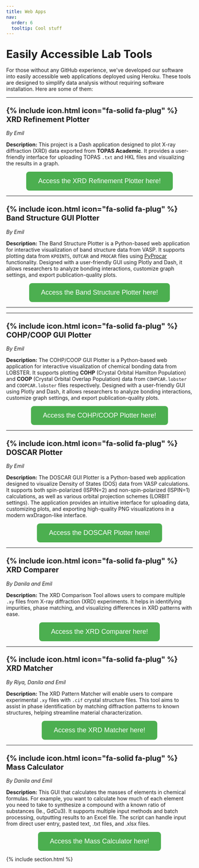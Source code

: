 ```yaml
---
title: Web Apps
nav:
  order: 6
  tooltip: Cool stuff
---
```


## <span style="font-size: 1.4em;">Easily Accessible Lab Tools</span>  

<p style="font-size: 1em;">
  For those without any GitHub experience, we've developed our software into easily accessible web applications deployed using Heroku. These tools are designed to simplify data analysis without requiring software installation. Here are some of them:
</p>

---

### <span style="font-size: 1.2em;">{% include icon.html icon="fa-solid fa-plug" %} XRD Refinement Plotter</span>  

<p style="font-size: 1em; font-style: italic;">By Emil</p>


<span style="font-size: 1em; font-weight: bold;">Description:</span> <span style="font-size: 1em;">This project is a Dash application designed to plot X-ray diffraction (XRD) data exported from **TOPAS Academic**. It provides a user-friendly interface for uploading TOPAS `.txt` and HKL files and visualizing the results in a graph.</span>  

<div style="text-align: center;">
  <a href="https://xrd-refinement-plotter-e9be4e2d20e5.herokuapp.com" target="_blank">
    <button style="padding: 15px 32px; font-size: 18px; background-color: #4CAF50; color: white; border: none; border-radius: 8px; cursor: pointer;">
      Access the XRD Refinement Plotter here!
    </button>
  </a>
</div>  

---

### <span style="font-size: 1.2em;">{% include icon.html icon="fa-solid fa-plug" %} Band Structure GUI Plotter</span>  

<p style="font-size: 1em; font-style: italic;">By Emil</p>

<span style="font-size: 1em; font-weight: bold;">Description:</span> <span style="font-size: 1em;">The Band Structure Plotter is a Python-based web application for interactive visualization of band structure data from VASP. It supports plotting data from <code>KPOINTS</code>, <code>OUTCAR</code> and <code>PROCAR</code> files using <a href="https://pyprocar.readthedocs.io/en/latest/" target="_blank">PyProcar</a> functionality. Designed with a user-friendly GUI using Plotly and Dash, it allows researchers to analyze bonding interactions, customize graph settings, and export publication-quality plots.</span>  

<div style="text-align: center;">
  <a href="https://plain-bandstructure-gui-cc187210f807.herokuapp.com" target="_blank">
    <button style="padding: 15px 32px; font-size: 18px; background-color: #4CAF50; color: white; border: none; border-radius: 8px; cursor: pointer;">
      Access the Band Structure Plotter here!
    </button>
  </a>
</div>  

---

---

### <span style="font-size: 1.2em;">{% include icon.html icon="fa-solid fa-plug" %} COHP/COOP GUI Plotter</span>  

<p style="font-size: 1em; font-style: italic;">By Emil</p>

<span style="font-size: 1em; font-weight: bold;">Description:</span> <span style="font-size: 1em;">The COHP/COOP GUI Plotter is a Python-based web application for interactive visualization of chemical bonding data from LOBSTER. It supports plotting <b>COHP</b> (Crystal Orbital Hamilton Population) and <b>COOP</b> (Crystal Orbital Overlap Population) data from <code>COHPCAR.lobster</code> and <code>COOPCAR.lobster</code> files respectively. Designed with a user-friendly GUI using Plotly and Dash, it allows researchers to analyze bonding interactions, customize graph settings, and export publication-quality plots.</span>  

<div style="text-align: center;">
  <a href="https://cohp-coop-gui-1de5a0643ceb.herokuapp.com" target="_blank">
    <button style="padding: 15px 32px; font-size: 18px; background-color: #4CAF50; color: white; border: none; border-radius: 8px; cursor: pointer;">
      Access the COHP/COOP Plotter here!
    </button>
  </a>
</div>  

---

### <span style="font-size: 1.2em;">{% include icon.html icon="fa-solid fa-plug" %} DOSCAR Plotter</span>  

<p style="font-size: 1em; font-style: italic;">By Emil</p>


<span style="font-size: 1em; font-weight: bold;">Description:</span> <span style="font-size: 1em;">The DOSCAR GUI Plotter is a Python-based web application designed to visualize Density of States (DOS) data from VASP calculations. It supports both spin-polarized (ISPIN=2) and non-spin-polarized (ISPIN=1) calculations, as well as various orbital projection schemes (LORBIT settings). The application provides an intuitive interface for uploading data, customizing plots, and exporting high-quality PNG visualizations in a modern wxDragon-like interface.</span>  

<div style="text-align: center;">
  <a href="https://doscar-gui-9a48cc5d4e0d.herokuapp.com" target="_blank">
    <button style="padding: 15px 32px; font-size: 18px; background-color: #4CAF50; color: white; border: none; border-radius: 8px; cursor: pointer;">
      Access the DOSCAR Plotter here!
    </button>
  </a>
</div>  

---

### <span style="font-size: 1.2em;">{% include icon.html icon="fa-solid fa-plug" %} XRD Comparer</span>  

<p style="font-size: 1em; font-style: italic;">By Danila and Emil</p>


<span style="font-size: 1em; font-weight: bold;">Description:</span> <span style="font-size: 1em;">The XRD Comparison Tool allows users to compare multiple `.xy` files from X-ray diffraction (XRD) experiments. It helps in identifying impurities, phase matching, and visualizing differences in XRD patterns with ease.</span>  

<div style="text-align: center;">
  <a href="https://xrd-tool-785a7687ee07.herokuapp.com" target="_blank">
    <button style="padding: 15px 32px; font-size: 18px; background-color: #4CAF50; color: white; border: none; border-radius: 8px; cursor: pointer;">
      Access the XRD Comparer here!
    </button>
  </a>
</div>  

---

### <span style="font-size: 1.2em;">{% include icon.html icon="fa-solid fa-plug" %} XRD Matcher</span>  

<p style="font-size: 1em; font-style: italic;">By Riya, Danila and Emil</p>

<span style="font-size: 1em; font-weight: bold;">Description:</span> <span style="font-size: 1em;">The XRD Pattern Matcher will enable users to compare experimental `.xy` files with `.cif` crystal structure files. This tool aims to assist in phase identification by matching diffraction patterns to known structures, helping streamline material characterization.</span>  

<div style="text-align: center;">
  <a href="https://xrd-match-d2aa2e5815b7.herokuapp.com" target="_blank">
    <button style="padding: 15px 32px; font-size: 18px; background-color: #4CAF50; color: white; border: none; border-radius: 8px; cursor: pointer;">
      Access the XRD Matcher here!
    </button>
  </a>
</div>  

---

### <span style="font-size: 1.2em;">{% include icon.html icon="fa-solid fa-plug" %} Mass Calculator</span>  

<p style="font-size: 1em; font-style: italic;">By Danila and Emil</p>

<span style="font-size: 1em; font-weight: bold;">Description:</span> <span style="font-size: 1em;">This GUI that calculates the masses of elements in chemical formulas. For example, you want to calculate how much of each element you need to take to synthesize a compound with a known ratio of substances (Ie., GdCu3). It supports multiple input methods and batch processing, outputting results to an Excel file. The script can handle input from direct user entry, pasted text, .txt files, and .xlsx files.</span>  

<div style="text-align: center;">
  <a href="https://mass-calculator-6154bcd78fa5.herokuapp.com" target="_blank">
    <button style="padding: 15px 32px; font-size: 18px; background-color: #4CAF50; color: white; border: none; border-radius: 8px; cursor: pointer;">
      Access the Mass Calculator here!
    </button>
  </a>
</div>  

{% include section.html %}
